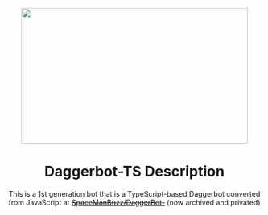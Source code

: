 <p align="center">
  <img width="450" height="270" src="https://cdn.discordapp.com/attachments/1015195575693627442/1081877631068295178/DaggerwinServerBanner2023.gif">
  <h1 align="center">Daggerbot-TS Description</h1>
  <p align="center">
    This is a 1st generation bot that is a TypeScript-based Daggerbot converted from JavaScript at <s><a href="https://github.com/SpaceManBuzz/DaggerBot-">SpaceManBuzz/DaggerBot-</a></s> (now archived and privated)
  </p>
</p>